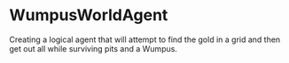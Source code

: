 # WumpusWorldAgent
Creating a logical agent that will attempt to find the gold in a grid and then get out all while surviving pits and a Wumpus.
